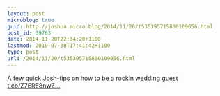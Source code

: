 ```yaml
---
layout: post
microblog: true
guid: http://joshua.micro.blog/2014/11/20/t535395715800109056.html
post_id: 39763
date: 2014-11-20T22:34:20+1100
lastmod: 2019-07-30T17:41:42+1100
type: post
url: /2014/11/20/t535395715800109056.html
---
```

A few quick Josh-tips on how to be a rockin wedding guest [t.co/Z7ERE8nwZ...](http://t.co/Z7ERE8nwZM)
